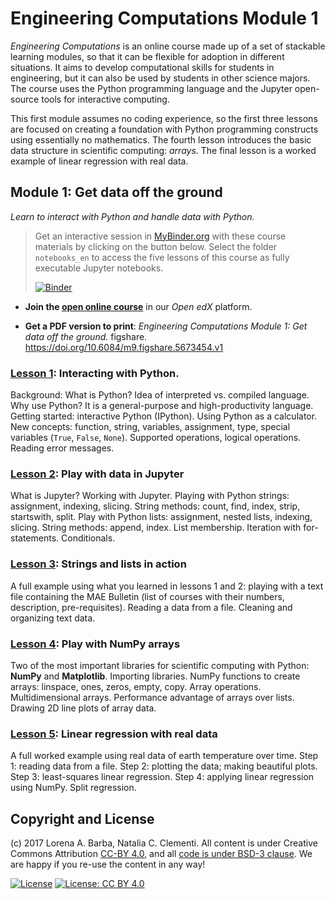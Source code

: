 # Engineering Computations Module 1

_Engineering Computations_ is an online course made up of a set of stackable learning modules, so that it can be flexible for adoption in different situations.
It aims to develop computational skills for students in engineering, but it can also be used by students in other science majors.
The course uses the Python programming language and the Jupyter open-source tools for interactive computing.

This first module assumes no coding experience, so the first three lessons are focused on creating a foundation with Python programming constructs using essentially no mathematics. The fourth lesson introduces the basic data structure in scientific computing: _arrays_. The final lesson is a worked example of linear regression with real data.

## Module 1: Get data off the ground

_Learn to interact with Python and handle data with Python._

> Get an interactive session in [MyBinder.org](https://mybinder.org/) with these course materials by clicking on the button below.
> Select the folder `notebooks_en` to access the five lessons of this course as fully executable Jupyter notebooks.
>
> [![Binder](https://mybinder.org/badge.svg)](https://mybinder.org/v2/gh/engineersCode/EngComp1_offtheground/master)

* **Join the [open online course](https://openedx.seas.gwu.edu/courses/course-v1:GW+EngComp1+2018/about)** in our _Open edX_ platform.

* **Get a PDF version to print**: _Engineering Computations Module 1: Get data off the ground._ figshare. https://doi.org/10.6084/m9.figshare.5673454.v1

### [Lesson 1](http://go.gwu.edu/engcomp1lesson1): Interacting with Python.

Background: What is Python? Idea of interpreted vs. compiled language. Why use Python? It is a general-purpose and high-productivity language.
Getting started: interactive Python (IPython).
Using Python as a calculator.
New concepts: function, string, variables, assignment, type, special variables (`True`, `False`, `None`).
Supported operations, logical operations. Reading error messages.


### [Lesson 2](http://go.gwu.edu/engcomp1lesson2): Play with data in Jupyter

What is Jupyter? Working with Jupyter. Playing with Python strings: assignment, indexing, slicing. String methods: count, find, index, strip, startswith, split. Play with Python lists: assignment, nested lists, indexing, slicing. String methods: append, index. List membership. Iteration with for-statements. Conditionals.

### [Lesson 3](http://go.gwu.edu/engcomp1lesson3): Strings and lists in action 

A full example using what you learned in lessons 1 and 2: playing with a text file containing the MAE Bulletin (list of courses with their numbers, description, pre-requisites). Reading a data from a file. Cleaning and organizing text data. 

### [Lesson 4](http://go.gwu.edu/engcomp1lesson4): Play with NumPy arrays

Two of the most important libraries for scientific computing with Python: **NumPy** and **Matplotlib**. Importing libraries. NumPy functions to create arrays: linspace, ones, zeros, empty, copy. Array operations. Multidimensional arrays. Performance advantage of arrays over lists. Drawing 2D line plots of array data.

### [Lesson 5](http://go.gwu.edu/engcomp1lesson5): Linear regression with real data

A full worked example using real data of earth temperature over time. Step 1: reading data from a file. Step 2: plotting the data; making beautiful plots. Step 3: least-squares linear regression. Step 4: applying linear regression using NumPy. Split regression.

## Copyright and License

(c) 2017 Lorena A. Barba, Natalia C. Clementi. All content is under Creative Commons Attribution [CC-BY 4.0](https://creativecommons.org/licenses/by/4.0/legalcode.txt), and all [code is under BSD-3 clause](https://github.com/engineersCode/EngComp/blob/master/LICENSE). We are happy if you re-use the content in any way!

[![License](https://img.shields.io/badge/License-BSD%203--Clause-blue.svg)](https://opensource.org/licenses/BSD-3-Clause) [![License: CC BY 4.0](https://img.shields.io/badge/License-CC%20BY%204.0-lightgrey.svg)](https://creativecommons.org/licenses/by/4.0/)
